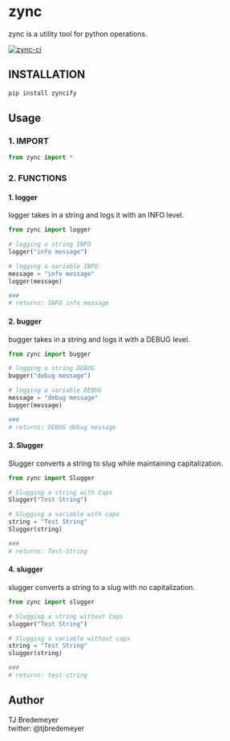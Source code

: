 # zync

zync is a utility tool for python operations.

[![zync-ci](https://github.com/tjbredemeyer/zync/actions/workflows/ci.yml/badge.svg)](https://github.com/tjbredemeyer/zync/actions/workflows/ci.yml)

## INSTALLATION

```bash
pip install zyncify
```

## Usage

### 1. IMPORT

```python
from zync import *
```

### 2. FUNCTIONS

#### 1. logger

logger takes in a string and logs it with an INFO level.  

```python
from zync import logger

# logging a string INFO
logger("info message")

# logging a variable INFO
message = "info message"
logger(message)

###
# returns: INFO info message
```  

#### 2. bugger

bugger takes in a string and logs it with a DEBUG level.  

```python
from zync import bugger

# logging a string DEBUG
bugger("debug message")

# logging a variable DEBUG
message = "debug message"
bugger(message)

###
# returns: DEBUG debug message
```  

#### 3. Slugger  

Slugger converts a string to slug while maintaining capitalization.  

```python
from zync import Slugger

# Slugging a string with Caps
Slugger("Test String")

# Slugging a variable with caps
string = "Test String"
Slugger(string)

###
# returns: Test-String
```  
  
#### 4. slugger  

slugger converts a string to a slug with no capitalization.

```python
from zync import slugger

# Slugging a string without Caps
slugger("Test String")

# Slugging a variable without caps
string = "Test String"
slugger(string)

###
# returns: test-string
```  

## Author

TJ Bredemeyer  
twitter: @tjbredemeyer

